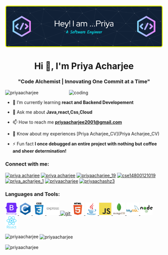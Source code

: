 ![logo](https://github.com/Priyaacharjee/Priyaacharjee/blob/main/github-header-image%20(4).png)
<h1 align="center">Hi 👋, I'm Priya Acharjee</h1>
<h3 align="center">"Code Alchemist | Innovating One Commit at a Time"</h3>
<img align="right" alt="coding" width="300" src="https://user-images.githubusercontent.com/59734313/157189039-c09b3e38-9f42-42c0-ab54-14f1574190a7.gif">

<p align="left"> <img src="https://komarev.com/ghpvc/?username=priyaacharjee&label=Profile%20views&color=0e75b6&style=flat" alt="priyaacharjee" /> </p>

- 🌱 I’m currently learning **react and Backend Developement**

- 💬 Ask me about **Java,react,Css,Cloud**

- 📫 How to reach me **priyaacharjee2001@gmail.com**

- 📄 Know about my experiences [Priya Acharjee_CV](Priya Acharjee_CV)

- ⚡ Fun fact **I once debugged an entire project with nothing but coffee and sheer determination!**

<h3 align="left">Connect with me:</h3>
<p align="left">
<!-- <a href="https://twitter.com/rushikaacharjee" target="blank"><img align="center" src="https://raw.githubusercontent.com/rahuldkjain/github-profile-readme-generator/master/src/images/icons/Social/twitter.svg" alt="rushikaacharjee" height="30" width="40" /></a> -->
<a href="https://linkedin.com/in/priya-acharjee-ba4119228/" target="blank"><img align="center" src="https://raw.githubusercontent.com/rahuldkjain/github-profile-readme-generator/master/src/images/icons/Social/linked-in-alt.svg" alt="priya acharjee" height="30" width="40" /></a>
<a href="https://fb.com/priya acharjee" target="blank"><img align="center" src="https://raw.githubusercontent.com/rahuldkjain/github-profile-readme-generator/master/src/images/icons/Social/facebook.svg" alt="priya acharjee" height="30" width="40" /></a>
<a href="https://instagram.com/priyaacharjee_19" target="blank"><img align="center" src="https://raw.githubusercontent.com/rahuldkjain/github-profile-readme-generator/master/src/images/icons/Social/instagram.svg" alt="priyaacharjee_19" height="30" width="40" /></a>
<a href="https://www.codechef.com/users/cse14800121019" target="blank"><img align="center" src="https://cdn.jsdelivr.net/npm/simple-icons@3.1.0/icons/codechef.svg" alt="cse14800121019" height="30" width="40" /></a>
<a href="https://www.hackerrank.com/priya_acharjee_1" target="blank"><img align="center" src="https://raw.githubusercontent.com/rahuldkjain/github-profile-readme-generator/master/src/images/icons/Social/hackerrank.svg" alt="priya_acharjee_1" height="30" width="40" /></a>
<a href="https://www.leetcode.com/priyaacharjee" target="blank"><img align="center" src="https://raw.githubusercontent.com/rahuldkjain/github-profile-readme-generator/master/src/images/icons/Social/leet-code.svg" alt="priyaacharjee" height="30" width="40" /></a>
<a href="https://auth.geeksforgeeks.org/user/priyaachashz3" target="blank"><img align="center" src="https://raw.githubusercontent.com/rahuldkjain/github-profile-readme-generator/master/src/images/icons/Social/geeks-for-geeks.svg" alt="priyaachashz3" height="30" width="40" /></a>
</p>

<h3 align="left">Languages and Tools:</h3>
<p align="left"> <a href="https://getbootstrap.com" target="_blank" rel="noreferrer"> <img src="https://raw.githubusercontent.com/devicons/devicon/master/icons/bootstrap/bootstrap-plain-wordmark.svg" alt="bootstrap" width="40" height="40"/> </a> <a href="https://www.cprogramming.com/" target="_blank" rel="noreferrer"> <img src="https://raw.githubusercontent.com/devicons/devicon/master/icons/c/c-original.svg" alt="c" width="40" height="40"/> </a> <a href="https://www.w3schools.com/css/" target="_blank" rel="noreferrer"> <img src="https://raw.githubusercontent.com/devicons/devicon/master/icons/css3/css3-original-wordmark.svg" alt="css3" width="40" height="40"/> </a> <a href="https://expressjs.com" target="_blank" rel="noreferrer"> <img src="https://raw.githubusercontent.com/devicons/devicon/master/icons/express/express-original-wordmark.svg" alt="express" width="40" height="40"/> </a> <a href="https://git-scm.com/" target="_blank" rel="noreferrer"> <img src="https://www.vectorlogo.zone/logos/git-scm/git-scm-icon.svg" alt="git" width="40" height="40"/> </a> <a href="https://www.w3.org/html/" target="_blank" rel="noreferrer"> <img src="https://raw.githubusercontent.com/devicons/devicon/master/icons/html5/html5-original-wordmark.svg" alt="html5" width="40" height="40"/> </a> <a href="https://www.java.com" target="_blank" rel="noreferrer"> <img src="https://raw.githubusercontent.com/devicons/devicon/master/icons/java/java-original.svg" alt="java" width="40" height="40"/> </a> <a href="https://developer.mozilla.org/en-US/docs/Web/JavaScript" target="_blank" rel="noreferrer"> <img src="https://raw.githubusercontent.com/devicons/devicon/master/icons/javascript/javascript-original.svg" alt="javascript" width="40" height="40"/> </a> <a href="https://www.mongodb.com/" target="_blank" rel="noreferrer"> <img src="https://raw.githubusercontent.com/devicons/devicon/master/icons/mongodb/mongodb-original-wordmark.svg" alt="mongodb" width="40" height="40"/> </a> <a href="https://www.mysql.com/" target="_blank" rel="noreferrer"> <img src="https://raw.githubusercontent.com/devicons/devicon/master/icons/mysql/mysql-original-wordmark.svg" alt="mysql" width="40" height="40"/> </a> <a href="https://nodejs.org" target="_blank" rel="noreferrer"> <img src="https://raw.githubusercontent.com/devicons/devicon/master/icons/nodejs/nodejs-original-wordmark.svg" alt="nodejs" width="40" height="40"/> </a> <a href="https://reactjs.org/" target="_blank" rel="noreferrer"> <img src="https://raw.githubusercontent.com/devicons/devicon/master/icons/react/react-original-wordmark.svg" alt="react" width="40" height="40"/> </a> </p>

<p><img align="left" src="https://github-readme-stats.vercel.app/api/top-langs?username=priyaacharjee&show_icons=true&locale=en&layout=compact" alt="priyaacharjee" /></p>

<p>&nbsp;<img align="center" src="https://github-readme-stats.vercel.app/api?username=priyaacharjee&show_icons=true&locale=en" alt="priyaacharjee" /></p>

<p><img align="center" src="https://github-readme-streak-stats.herokuapp.com/?user=priyaacharjee&" alt="priyaacharjee" /></p>
